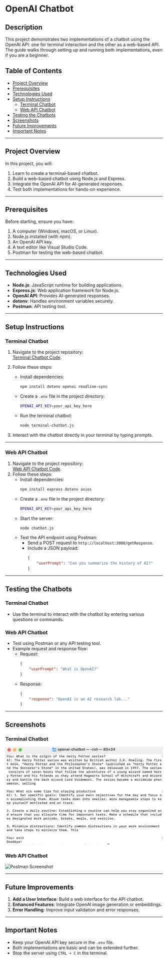 # OpenAI Chatbot

## Description
This project demonstrates two implementations of a chatbot using the OpenAI API: one for terminal interaction and the other as a web-based API. The guide walks through setting up and running both implementations, even if you are a beginner.

## Table of Contents
- [Project Overview](#project-overview)
- [Prerequisites](#prerequisites)
- [Technologies Used](#technologies-used)
- [Setup Instructions](#setup-instructions)
  - [Terminal Chatbot](#terminal-chatbot)
  - [Web API Chatbot](#web-api-chatbot)
- [Testing the Chatbots](#testing-the-chatbots)
- [Screenshots](#screenshots)
- [Future Improvements](#future-improvements)
- [Important Notes](#important-notes)

---

## Project Overview
In this project, you will:
1. Learn to create a terminal-based chatbot.
2. Build a web-based chatbot using Node.js and Express.
3. Integrate the OpenAI API for AI-generated responses.
4. Test both implementations for hands-on experience.

---

## Prerequisites
Before starting, ensure you have:
1. A computer (Windows, macOS, or Linux).
2. Node.js installed (with npm).
3. An OpenAI API key.
4. A text editor like Visual Studio Code.
5. Postman for testing the web-based chatbot.

---

## Technologies Used
- **Node.js**: JavaScript runtime for building applications.
- **Express.js**: Web application framework for Node.js.
- **OpenAI API**: Provides AI-generated responses.
- **dotenv**: Handles environment variables securely.
- **Postman**: API testing tool.

---

## Setup Instructions

### Terminal Chatbot
1. Navigate to the project repository:  
   [Terminal Chatbot Code](https://github.com/shathalshehri/openai-chatbot/blob/main/terminal-chatbot.js).
2. Follow these steps:
   - Install dependencies:
     ```bash
     npm install dotenv openai readline-sync
     ```
   - Create a `.env` file in the project directory:
     ```bash
     OPENAI_API_KEY=your_api_key_here
     ```
   - Run the terminal chatbot:
     ```bash
     node terminal-chatbot.js
     ```

3. Interact with the chatbot directly in your terminal by typing prompts.

---

### Web API Chatbot
1. Navigate to the project repository:  
   [Web API Chatbot Code](https://github.com/shathalshehri/openai-chatbot/blob/main/chatbot.js).
2. Follow these steps:
   - Install dependencies:
     ```bash
     npm install express dotenv axios
     ```
   - Create a `.env` file in the project directory:
     ```bash
     OPENAI_API_KEY=your_api_key_here
     ```
   - Start the server:
     ```bash
     node chatbot.js
     ```
   - Test the API endpoint using Postman:
     - Send a POST request to `http://localhost:3000/getResponse`.
     - Include a JSON payload:
       ```json
       {
           "userPrompt": "Can you summarize the history of AI?"
       }
       ```

---

## Testing the Chatbots
### Terminal Chatbot
- Use the terminal to interact with the chatbot by entering various questions or commands.

### Web API Chatbot
- Test using Postman or any API testing tool. 
- Example request and response flow:
  - Request:
    ```json
    {
        "userPrompt": "What is OpenAI?"
    }
    ```
  - Response:
    ```json
    {
        "response": "OpenAI is an AI research lab..."
    }
    ```

---

## Screenshots
### Terminal Chatbot 
![Terminal Chatbot Screenshot](https://github.com/shathalshehri/openai-chatbot/blob/main/Screenshot-Terminal.png)

### Web API Chatbot 
![Postman Screenshot](https://github.com/shathalshehri/openai-chatbot/blob/main/screenshot(POSTMAN).png)

---

## Future Improvements
1. **Add a User Interface**: Build a web interface for the API chatbot.
2. **Enhanced Features**: Integrate OpenAI image generation or embeddings.
3. **Error Handling**: Improve input validation and error responses.

---

## Important Notes
- Keep your OpenAI API key secure in the `.env` file.
- Both implementations are basic and can be extended further.
- Stop the server using `CTRL + C` in the terminal.

